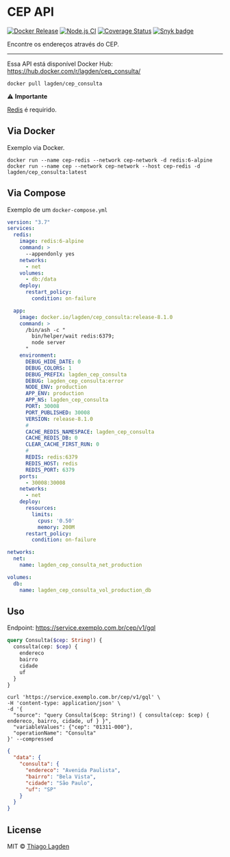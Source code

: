 # CEP API

[![Docker Release][dockerelease-img]][dockerelease]
[![Node.js CI][ci-img]][ci]
[![Coverage Status][coveralls-img]][coveralls]
[![Snyk badge][snyk-img]][snyk]

[dockerelease-img]:    https://img.shields.io/docker/v/lagden/cep_consulta/release-8.1.0
[dockerelease]:        https://hub.docker.com/r/lagden/cep_consulta
[ci-img]:              https://github.com/lagden/cep-koa-api/actions/workflows/nodejs.yml/badge.svg
[ci]:                  https://github.com/lagden/cep-koa-api/actions/workflows/nodejs.yml
[coveralls-img]:       https://coveralls.io/repos/github/lagden/cep-koa-api/badge.svg?branch=master
[coveralls]:           https://coveralls.io/github/lagden/cep-koa-api?branch=master
[snyk-img]:            https://snyk.io/test/github/lagden/cep-koa-api/badge.svg
[snyk]:                https://snyk.io/test/github/lagden/cep-koa-api


Encontre os endereços através do CEP.

---

Essa API está disponível Docker Hub: https://hub.docker.com/r/lagden/cep_consulta/

```shell
docker pull lagden/cep_consulta
```

⚠️ **Importante**

[Redis](https://redis.io/) é requirido.


## Via Docker

Exemplo via Docker.

```
docker run --name cep-redis --network cep-network -d redis:6-alpine
docker run --name cep --network cep-network --host cep-redis -d lagden/cep_consulta:latest
```


## Via Compose

Exemplo de um `docker-compose.yml`

```yaml
version: "3.7"
services:
  redis:
    image: redis:6-alpine
    command: >
      --appendonly yes
    networks:
      - net
    volumes:
      - db:/data
    deploy:
      restart_policy:
        condition: on-failure

  app:
    image: docker.io/lagden/cep_consulta:release-8.1.0
    command: >
      /bin/ash -c "
        bin/helper/wait redis:6379;
        node server
      "
    environment:
      DEBUG_HIDE_DATE: 0
      DEBUG_COLORS: 1
      DEBUG_PREFIX: lagden_cep_consulta
      DEBUG: lagden_cep_consulta:error
      NODE_ENV: production
      APP_ENV: production
      APP_NS: lagden_cep_consulta
      PORT: 30008
      PORT_PUBLISHED: 30008
      VERSION: release-8.1.0
      #
      CACHE_REDIS_NAMESPACE: lagden_cep_consulta
      CACHE_REDIS_DB: 0
      CLEAR_CACHE_FIRST_RUN: 0
      #
      REDIS: redis:6379
      REDIS_HOST: redis
      REDIS_PORT: 6379
    ports:
      - 30008:30008
    networks:
      - net
    deploy:
      resources:
        limits:
          cpus: '0.50'
          memory: 200M
      restart_policy:
        condition: on-failure

networks:
  net:
    name: lagden_cep_consulta_net_production

volumes:
  db:
    name: lagden_cep_consulta_vol_production_db
```


## Uso

Endpoint: https://service.exemplo.com.br/cep/v1/gql


```graphql
query Consulta($cep: String!) {
  consulta(cep: $cep) {
    endereco
    bairro
    cidade
    uf
  }
}
```


```shell
curl 'https://service.exemplo.com.br/cep/v1/gql' \
-H 'content-type: application/json' \
-d '{
  "source": "query Consulta($cep: String!) { consulta(cep: $cep) { endereco, bairro, cidade, uf } }",
  "variableValues": {"cep": "01311-000"},
  "operationName": "Consulta"
}' --compressed
```


```json
{
  "data": {
    "consulta": {
      "endereco": "Avenida Paulista",
      "bairro": "Bela Vista",
      "cidade": "São Paulo",
      "uf": "SP"
    }
  }
}
```


## License

MIT © [Thiago Lagden](https://github.com/lagden)
